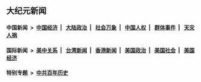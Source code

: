## 大纪元新闻

#### 中国新闻 &nbsp;>&nbsp; [中国经济](indexes/ncid283/README.md?03190045) &nbsp;| &nbsp; [大陆政治](indexes/ncid277/README.md?03190045) &nbsp;| &nbsp; [社会万象](indexes/ncid282/README.md?03190045) &nbsp;| &nbsp; [中国人权](indexes/ncid278/README.md?03190045) &nbsp;| &nbsp; [群体事件](indexes/ncid279/README.md?03190045) &nbsp;| &nbsp; [天灾人祸](indexes/ncid280/README.md?03190045)

#### 国际新闻 &nbsp;>&nbsp; [美中关系](indexes/nf1412576/README.md?03190045) &nbsp;| &nbsp; [台湾新闻](indexes/ncid1349361/README.md?03190045) &nbsp;| &nbsp; [香港新闻](indexes/ncid1349362/README.md?03190045) &nbsp;| &nbsp; [美国政治](indexes/ncid1078159/README.md?03190045) &nbsp;| &nbsp; [美国社会](indexes/ncid1078160/README.md?03190045) &nbsp;| &nbsp; [美国经济](indexes/ncid1078158/README.md?03190045)

#### 特别专题 &nbsp;>&nbsp; [中共百年历史](https://github.com/epoch-news/epoch-special/blob/master/README.md?03190045)  
